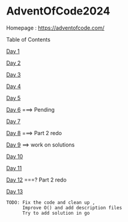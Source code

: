 # AdventOfCode2024

Homepage : https://adventofcode.com/

Table of Contents

[Day 1](/day%201/) 

[Day 2](/day%202/) 

[Day 3](/day%203/)

[Day 4](/day%204/)

[Day 5](/day%205/)

[Day 6](/day%206/)  ===> Pending 

[Day 7](/day%207/)

[Day 8](/day%208/) ===> Part 2 redo

[Day 9](/day%209/) ==> work on solutions

[Day 10](/day%2010/)

[Day 11](/day%2011/)

[Day 12](/day%2012/) ===? Part 2 redo

[Day 13](/day%2013/)
```
TODO: Fix the code and clean up , 
      Improve O() and add description files
	  Try to add solution in go